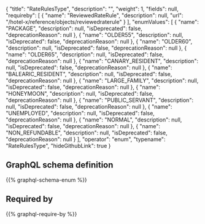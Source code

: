 {
  "title": "RateRulesType",
  "description": "",
  "weight": 1,
  "fields": null,
  "requireby": [
    {
      "name": "ReviewedRateRule",
      "description": null,
      "url": "/hotel-x/reference/objects/reviewedraterule"
    }
  ],
  "enumValues": [
    {
      "name": "PACKAGE",
      "description": null,
      "isDeprecated": false,
      "deprecationReason": null
    },
    {
      "name": "OLDER55",
      "description": null,
      "isDeprecated": false,
      "deprecationReason": null
    },
    {
      "name": "OLDER60",
      "description": null,
      "isDeprecated": false,
      "deprecationReason": null
    },
    {
      "name": "OLDER65",
      "description": null,
      "isDeprecated": false,
      "deprecationReason": null
    },
    {
      "name": "CANARY_RESIDENT",
      "description": null,
      "isDeprecated": false,
      "deprecationReason": null
    },
    {
      "name": "BALEARIC_RESIDENT",
      "description": null,
      "isDeprecated": false,
      "deprecationReason": null
    },
    {
      "name": "LARGE_FAMILY",
      "description": null,
      "isDeprecated": false,
      "deprecationReason": null
    },
    {
      "name": "HONEYMOON",
      "description": null,
      "isDeprecated": false,
      "deprecationReason": null
    },
    {
      "name": "PUBLIC_SERVANT",
      "description": null,
      "isDeprecated": false,
      "deprecationReason": null
    },
    {
      "name": "UNEMPLOYED",
      "description": null,
      "isDeprecated": false,
      "deprecationReason": null
    },
    {
      "name": "NORMAL",
      "description": null,
      "isDeprecated": false,
      "deprecationReason": null
    },
    {
      "name": "NON_REFUNDABLE",
      "description": null,
      "isDeprecated": false,
      "deprecationReason": null
    }
  ],
  "operator": "enum",
  "typename": "RateRulesType",
  "hideGithubLink": true
}
## GraphQL schema definition

{{% graphql-schema-enum %}}

## Required by

{{% graphql-require-by %}}
